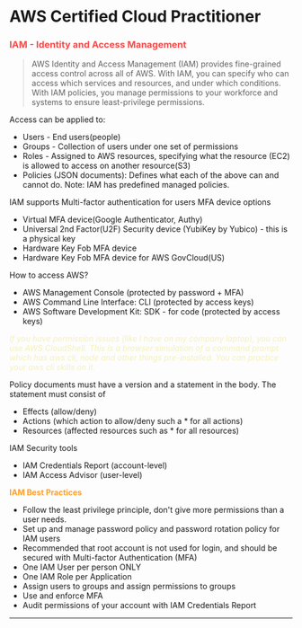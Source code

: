 [title]: #F24C4C
[note]: #F5F0BB
[best]: #FF9F29

# AWS Certified Cloud Practitioner

### **<span style="color:#F24C4C">IAM - Identity and Access Management</span>**

> AWS Identity and Access Management (IAM) provides fine-grained access control across all of AWS. With IAM, you can specify who can access which services and resources, and under which conditions. With IAM policies, you manage permissions to your workforce and systems to ensure least-privilege permissions.

Access can be applied to:

- Users - End users(people)
- Groups - Collection of users under one set of permissions
- Roles - Assigned to AWS resources, specifying what the resource (EC2) is allowed to access on another resource(S3)
- Policies (JSON documents): Defines what each of the above can and cannot do. Note: IAM has predefined managed policies.

IAM supports Multi-factor authentication for users
MFA device options

- Virtual MFA device(Google Authenticator, Authy)
- Universal 2nd Factor(U2F) Security device (YubiKey by Yubico) - this is a physical key
- Hardware Key Fob MFA device
- Hardware Key Fob MFA device for AWS GovCloud(US)

How to access AWS?

- AWS Management Console (protected by password + MFA)
- AWS Command Line Interface: CLI (protected by access keys)
- AWS Software Development Kit: SDK - for code (protected by access keys)

_<span style="color:#F5F0BB">If you have permission issues (like I have on my company laptop), you can use AWS CloudShell. 
This is a browser simulation of a command prompt which has aws cli, node and other things pre-installed. 
You can practice your aws cli skills on it.</span>_

Policy documents must have a version and a statement in the body.
The statement must consist of

- Effects (allow/deny)
- Actions (which action to allow/deny such a \* for all actions)
- Resources (affected resources such as \* for all resources)

IAM Security tools

- IAM Credentials Report (account-level)
- IAM Access Advisor (user-level)

**<span style="color:#FF9F29">IAM Best Practices</span>**

- Follow the least privilege principle, don't give more permissions than a user needs.
- Set up and manage password policy and password rotation policy for IAM users
- Recommended that root account is not used for login, and should be secured with Multi-factor Authentication (MFA)
- One IAM User per person ONLY
- One IAM Role per Application
- Assign users to groups and assign permissions to groups
- Use and enforce MFA
- Audit permissions of your account with IAM Credentials Report

---
